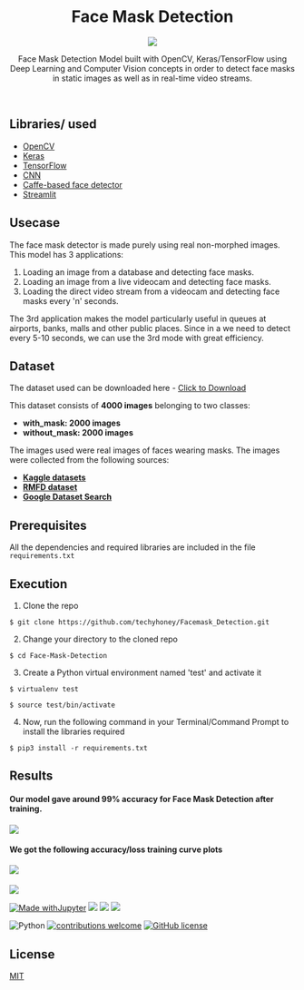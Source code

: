 
<h1 align="center">Face Mask Detection</h1>

<div align= "center"><img src="[https://i.imgur.com/MfKjyLG.png](https://www.shutterstock.com/image-vector/man-woman-medical-face-protection-600w-1667507122.jpg)"/>
  
<p>Face Mask Detection Model built with OpenCV, Keras/TensorFlow using Deep Learning and Computer Vision concepts in order to detect face masks in static images as well as in real-time video streams.</p>
</div>

&nbsp;&nbsp;&nbsp;&nbsp;&nbsp;&nbsp;&nbsp;&nbsp;&nbsp;&nbsp;&nbsp;&nbsp;&nbsp;&nbsp;&nbsp;&nbsp;&nbsp;&nbsp;&nbsp;&nbsp;&nbsp;&nbsp;&nbsp;&nbsp;&nbsp;&nbsp;&nbsp;&nbsp;&nbsp;&nbsp;&nbsp;&nbsp;&nbsp;&nbsp;&nbsp;


## Libraries/ used

- [OpenCV](https://opencv.org/)
- [Keras](https://keras.io/)
- [TensorFlow](https://www.tensorflow.org/)
- [CNN](https://en.wikipedia.org/wiki/Convolutional_neural_network)
- [Caffe-based face detector](https://caffe.berkeleyvision.org/)
- [Streamlit](https://docs.streamlit.io/en/stable/api.html)

## Usecase
The face mask detector is made purely using real non-morphed images. 
This model has 3 applications:
  1. Loading an image from a database and detecting face masks.
  2. Loading an image from a live videocam and detecting face masks.
  3. Loading the direct video stream from a videocam and detecting face masks every 'n' seconds.

The 3rd application makes the model particularly useful in queues at airports, banks, malls and other public places.
Since in a we need to detect every 5-10 seconds, we can use the 3rd mode with great efficiency.

## Dataset
The dataset used can be downloaded here - [Click to Download](https://github.com/techyhoney/Facemask_Detection/tree/master/dataset)

This dataset consists of __4000 images__ belonging to two classes:
*	__with_mask: 2000 images__
*	__without_mask: 2000 images__

The images used were real images of faces wearing masks. The images were collected from the following sources:

* [__Kaggle datasets__](https://www.kaggle.com/search?q=facemask+detection+in%3Adatasets)
* [__RMFD dataset__](https://github.com/X-zhangyang/Real-World-Masked-Face-Dataset)
* [__Google Dataset Search__](https://datasetsearch.research.google.com/)

## Prerequisites

All the dependencies and required libraries are included in the file <code>requirements.txt</code>


## Execution
1. Clone the repo
```
$ git clone https://github.com/techyhoney/Facemask_Detection.git
```

2. Change your directory to the cloned repo 
```
$ cd Face-Mask-Detection
```

3. Create a Python virtual environment named 'test' and activate it
```
$ virtualenv test
```
```
$ source test/bin/activate
```

4. Now, run the following command in your Terminal/Command Prompt to install the libraries required
```
$ pip3 install -r requirements.txt
```

## Results

#### Our model gave around 99% accuracy for Face Mask Detection after training.
####          
![](https://i.imgur.com/3vo1w8f.png)

####          

#### We got the following accuracy/loss training curve plots
![](https://i.imgur.com/cLNo6nK.png)
####          
![](https://i.imgur.com/RYiOlCP.png)


[![Made withJupyter](https://img.shields.io/badge/Made%20with-Jupyter-orange?style=for-the-badge&logo=Jupyter)](https://jupyter.org/try)
<img src = "https://img.shields.io/badge/Keras-D00000?style=for-the-badge&logo=Keras&logoColor=white"/>
<img src ="https://img.shields.io/badge/scikit_learn-F7931E?style=for-the-badge&logo=scikit-learn&logoColor=white"/>
<img src="https://img.shields.io/badge/TensorFlow-FF6F00?style=for-the-badge&logo=TensorFlow&logoColor=white"/>

![Python](https://img.shields.io/badge/python-v3.6+-blue.svg)
[![contributions welcome](https://img.shields.io/badge/contributions-welcome-brightgreen.svg?style=flat)](https://github.com/techyhoney/Facemask_Detection/issues)
[![GitHub license](https://img.shields.io/github/license/Naereen/StrapDown.js.svg)](https://github.com/techyhoney/Facemask_Detection/blob/master/LICENSE)



## License
[MIT](https://github.com/techyhoney/Facemask_Detection/blob/master/LICENSE)
